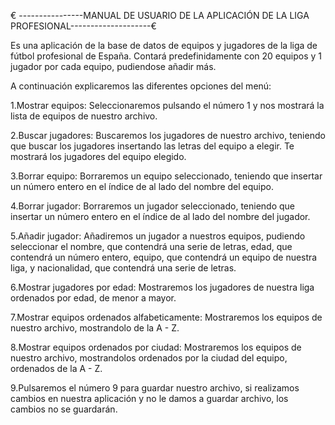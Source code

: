 € ----------------MANUAL DE USUARIO DE LA APLICACIÓN DE LA LIGA PROFESIONAL--------------------€

Es una aplicación de la base de datos de equipos y jugadores de la liga de fútbol profesional de España. Contará predefinidamente con 20 equipos y 1 jugador por cada equipo, pudiendose añadir más.

A continuación explicaremos las diferentes opciones del menú:

1.Mostrar equipos: Seleccionaremos pulsando el número 1 y nos mostrará la lista de equipos de nuestro archivo.

2.Buscar jugadores: Buscaremos los jugadores de nuestro archivo, teniendo que buscar los jugadores insertando las letras del equipo a elegir. Te mostrará los jugadores del equipo elegido.

3.Borrar equipo: Borraremos un equipo seleccionado, teniendo que insertar un número entero en el índice de al lado del nombre del equipo.

4.Borrar jugador: Borraremos un jugador seleccionado, teniendo que insertar un número entero en el índice de al lado del nombre del jugador.

5.Añadir jugador: Añadiremos un jugador a nuestros equipos, pudiendo seleccionar el nombre, que contendrá una serie de letras, edad, que contendrá un número entero, equipo, que contendrá un equipo de nuestra liga, y nacionalidad, que contendrá una serie de letras.

6.Mostrar jugadores por edad: Mostraremos los jugadores de nuestra liga ordenados por edad, de menor a mayor.

7.Mostrar equipos ordenados alfabeticamente: Mostraremos los equipos de nuestro archivo, mostrandolo de la A - Z.

8.Mostrar equipos ordenados por ciudad: Mostraremos los equipos de nuestro archivo, mostrandolos ordenados por la ciudad del equipo, ordenados de la A - Z.

9.Pulsaremos el número 9 para guardar nuestro archivo, si realizamos cambios en nuestra aplicación y no le damos a guardar archivo, los cambios no se guardarán.